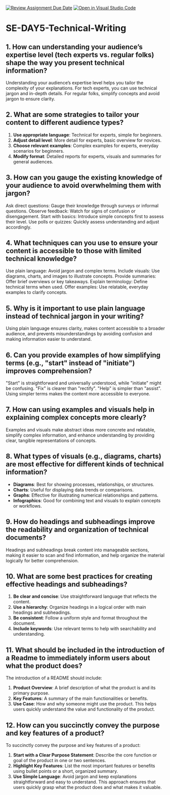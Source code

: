 [![Review Assignment Due Date](https://classroom.github.com/assets/deadline-readme-button-22041afd0340ce965d47ae6ef1cefeee28c7c493a6346c4f15d667ab976d596c.svg)](https://classroom.github.com/a/zsAR-pyY)
[![Open in Visual Studio Code](https://classroom.github.com/assets/open-in-vscode-2e0aaae1b6195c2367325f4f02e2d04e9abb55f0b24a779b69b11b9e10269abc.svg)](https://classroom.github.com/online_ide?assignment_repo_id=15663001&assignment_repo_type=AssignmentRepo)
# SE-DAY5-Technical-Writing
## 1. How can understanding your audience’s expertise level (tech experts vs. regular folks) shape the way you present technical information?
Understanding your audience’s expertise level helps you tailor the complexity of your explanations. For tech experts, you can use technical jargon and in-depth details. For regular folks, simplify concepts and avoid jargon to ensure clarity.
## 2. What are some strategies to tailor your content to different audience types?
1. **Use appropriate language**: Technical for experts, simple for beginners.
2. **Adjust detail level**: More detail for experts, basic overview for novices.
3. **Choose relevant examples**: Complex examples for experts, everyday scenarios for beginners.
4. **Modify format**: Detailed reports for experts, visuals and summaries for general audiences.
## 3. How can you gauge the existing knowledge of your audience to avoid overwhelming them with jargon?
Ask direct questions: Gauge their knowledge through surveys or informal questions.
Observe feedback: Watch for signs of confusion or disengagement.
Start with basics: Introduce simple concepts first to assess their level.
Use polls or quizzes: Quickly assess understanding and adjust accordingly.
## 4. What techniques can you use to ensure your content is accessible to those with limited technical knowledge?
Use plain language: Avoid jargon and complex terms.
Include visuals: Use diagrams, charts, and images to illustrate concepts.
Provide summaries: Offer brief overviews or key takeaways.
Explain terminology: Define technical terms when used.
Offer examples: Use relatable, everyday examples to clarify concepts.
## 5. Why is it important to use plain language instead of technical jargon in your writing?
Using plain language ensures clarity, makes content accessible to a broader audience, and prevents misunderstandings by avoiding confusion and making information easier to understand.
## 6. Can you provide examples of how simplifying terms (e.g., "start" instead of "initiate") improves comprehension?
"Start" is straightforward and universally understood, while "initiate" might be confusing.
"Fix" is clearer than "rectify".
"Help" is simpler than "assist".
Using simpler terms makes the content more accessible to everyone.
## 7. How can using examples and visuals help in explaining complex concepts more clearly?
Examples and visuals make abstract ideas more concrete and relatable, simplify complex information, and enhance understanding by providing clear, tangible representations of concepts.
## 8. What types of visuals (e.g., diagrams, charts) are most effective for different kinds of technical information?
- **Diagrams**: Best for showing processes, relationships, or structures.
- **Charts**: Useful for displaying data trends or comparisons.
- **Graphs**: Effective for illustrating numerical relationships and patterns.
- **Infographics**: Good for combining text and visuals to explain concepts or workflows.
## 9. How do headings and subheadings improve the readability and organization of technical documents?
Headings and subheadings break content into manageable sections, making it easier to scan and find information, and help organize the material logically for better comprehension.
## 10. What are some best practices for creating effective headings and subheadings?
1. **Be clear and concise**: Use straightforward language that reflects the content.
2. **Use a hierarchy**: Organize headings in a logical order with main headings and subheadings.
3. **Be consistent**: Follow a uniform style and format throughout the document.
4. **Include keywords**: Use relevant terms to help with searchability and understanding.
## 11. What should be included in the introduction of a Readme to immediately inform users about what the product does?
The introduction of a README should include:

1. **Product Overview**: A brief description of what the product is and its primary purpose.
2. **Key Features**: A summary of the main functionalities or benefits.
3. **Use Case**: How and why someone might use the product.
This helps users quickly understand the value and functionality of the product.
## 12. How can you succinctly convey the purpose and key features of a product?
To succinctly convey the purpose and key features of a product:

1. **Start with a Clear Purpose Statement**: Describe the core function or goal of the product in one or two sentences.
2. **Highlight Key Features**: List the most important features or benefits using bullet points or a short, organized summary.
3. **Use Simple Language**: Avoid jargon and keep explanations straightforward and easy to understand.
This approach ensures that users quickly grasp what the product does and what makes it valuable.
